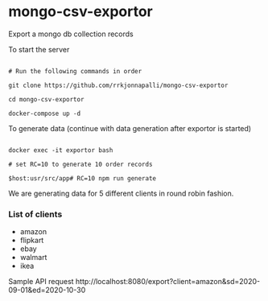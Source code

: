 # mongo-csv-exportor
Export a mongo db collection records

To start the server

```

# Run the following commands in order

git clone https://github.com/rrkjonnapalli/mongo-csv-exportor

cd mongo-csv-exportor

docker-compose up -d

```

To generate data (continue with data generation after exportor is started)

```

docker exec -it exportor bash

# set RC=10 to generate 10 order records

$host:usr/src/app# RC=10 npm run generate

```

We are generating data for 5 different clients in round robin fashion.


### List of clients

- amazon
- flipkart
- ebay
- walmart
- ikea


Sample API request
http://localhost:8080/export?client=amazon&sd=2020-09-01&ed=2020-10-30